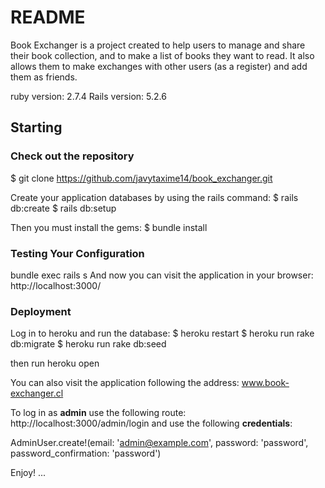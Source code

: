 # README #

Book Exchanger is a project created to help users to manage and share their book collection, and to make a list of books they want to read. It also allows them to make exchanges with other users (as a register) and add them as friends.


ruby version: 2.7.4
Rails version: 5.2.6


## Starting 

### Check out the repository 
$ git clone https://github.com/javytaxime14/book_exchanger.git


Create your application databases by using the rails command: 
$ rails db:create
$ rails db:setup


Then you must install the gems:
$ bundle install


### Testing Your Configuration
bundle exec rails s
And now you can visit the application in your browser: http://localhost:3000/


### Deployment
Log in to heroku and run the database:
$ heroku restart
$ heroku run rake db:migrate
$ heroku run rake db:seed

then run heroku open


You can also visit the application following the address: www.book-exchanger.cl


To log in as **admin** use the following route: http://localhost:3000/admin/login and use the following **credentials**:


AdminUser.create!(email: 'admin@example.com', password: 'password', password_confirmation: 'password')


Enjoy!
...
